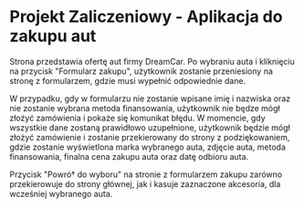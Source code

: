 # Projekt Zaliczeniowy - Aplikacja do zakupu aut

Strona przedstawia ofertę aut firmy DreamCar. Po wybraniu auta i kliknięciu na przycisk "Formularz zakupu", użytkownik zostanie przeniesiony na stronę z formularzem, gdzie musi wypełnić odpowiednie dane. 

W przypadku, gdy w formularzu nie zostanie wpisane imię i nazwiska oraz nie zostanie wybrana metoda finansowania, użytkownik nie będze mógł złożyć zamówienia i pokaże się komunikat błędu. W momencie, gdy wszystkie dane zostaną prawidłowo uzupełnione, użytkownik będzie mógł złożyć zamówienie i zostanie przekierowany do strony z podziękowaniem, gdzie zostanie wyświetlona marka wybranego auta, zdjęcie auta, metoda finansowania, finalna cena zakupu auta oraz datę odbioru auta. 

Przycisk "Powró† do wyboru" na stronie z formularzem zakupu zarówno przekierowuje do strony głównej, jak i kasuje zaznaczone akcesoria, dla wcześniej wybranego auta.
